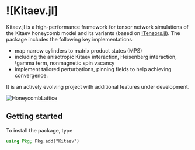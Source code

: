 # ![Kitaev.jl]
<!-- [![Docs dev](https://img.shields.io/badge/docs-latest-blue.svg)](https://lukas.weber.science/Carlo.jl/dev/)
[![Docs stable](https://img.shields.io/badge/docs-stable-blue.svg)](https://lukas.weber.science/Carlo.jl/stable/)
[![CI](https://github.com/lukas-weber/Carlo.jl/workflows/CI/badge.svg)](https://github.com/lukas-weber/Carlo.jl/actions)
[![codecov](https://codecov.io/gh/lukas-weber/Carlo.jl/branch/main/graph/badge.svg?token=AI8CPOGKXF)](https://codecov.io/gh/lukas-weber/Carlo.jl) -->

Kitaev.jl is a high-performance framework for tensor network simulations of the Kitaev honeycomb model and its variants (based on [ITensors.jl](https://docs.itensor.org/ITensors/stable/)). The package includes the following key implementations: 

* map narrow cylinders to matrix product states (MPS)
* including the anisotropic Kitaev interaction, Heisenberg interaction, \gamma term, nonmagnetic spin vacancy
* implement tailored perturbations, pinning fields to help achieving convergence.


It is an actively evolving project with additional features under development.

![HoneycombLattice](Presentation_Fig1c.png)

## Getting started

To install the package, type

```julia
using Pkg; Pkg.add("Kitaev")
```

<!-- The package itself does not include Monte Carlo algorithms. The quickest way to see how to implement one yourself is to check out the reference implementation for the [Ising](https://github.com/lukas-weber/Ising.jl) model.
For a state-of-the-art Monte Carlo code, take a look at [StochasticSeriesExpansion.jl](https://github.com/lukas-weber/StochasticSeriesExpansion.jl). -->